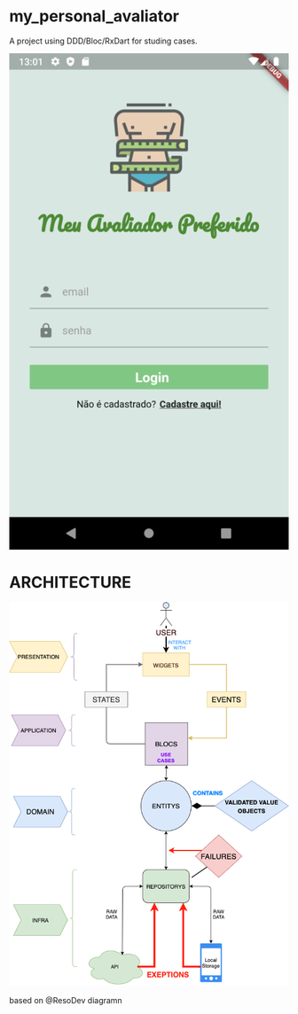 # my_personal_avaliator

A project using DDD/Bloc/RxDart for studing cases.

![Login Page](https://github.com/eddycn3/mobile-meu-avaliador-preferido/blob/master/app_images/login.png)

# ARCHITECTURE

![Login Page](https://github.com/eddycn3/mobile-meu-avaliador-preferido/blob/master/app_images/app_architecture.png)

based on @ResoDev diagramn
